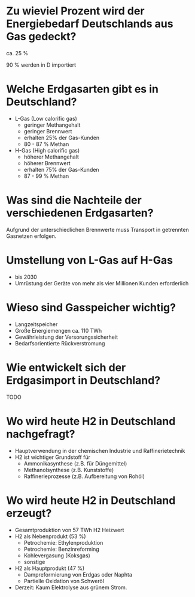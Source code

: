 # Zu wieviel Prozent wird der Energiebedarf Deutschlands aus Gas gedeckt?
ca. 25 %

90 % werden in D importiert

# Welche Erdgasarten gibt es in Deutschland?
- L-Gas (Low calorific gas)
  - geringer Methangehalt
  - geringer Brennwert
  - erhalten 25% der Gas-Kunden 
  - 80 - 87 % Methan
- H-Gas (High calorific gas)
  - höherer Methangehalt
  - höherer Brennwert
  - erhalten 75% der Gas-Kunden
  - 87 - 99 % Methan  
  
# Was sind die Nachteile der verschiedenen Erdgasarten?
Aufgrund der unterschiedlichen Brennwerte muss Transport in getrennten Gasnetzen erfolgen.

# Umstellung von L-Gas auf H-Gas
- bis 2030
- Umrüstung der Geräte von mehr als vier Millionen Kunden erforderlich

# Wieso sind Gasspeicher wichtig?
- Langzeitspeicher
- Große Energiemengen ca. 110 TWh
- Gewährleistung der Versorungssicherheit
- Bedarfsorientierte Rückverstromung

# Wie entwickelt sich der Erdgasimport in Deutschland?
TODO 

# Wo wird heute H2 in Deutschland nachgefragt?
- Hauptverwendung in der chemischen Industrie und Raffinerietechnik
- H2 ist wichtiger Grundstoff für
  - Ammonikasynthese (z.B. für Düngemittel)
  - Methanolsynthese (z.B. Kunststoffe)
  - Raffinerieprozesse (z.B. Aufbereitung von Rohöl)
  
# Wo wird heute H2 in Deutschland erzeugt?
- Gesamtproduktion von 57 TWh H2 Heizwert
- H2 als Nebenprodukt (53 %)
  - Petrochemie: Ethylenproduktion
  - Petrochemie: Benzinreforming
  - Kohlevergasung (Koksgas) 
  - sonstige
- H2 als Hauptprodukt (47 %)
  - Dampreformierung von Erdgas oder Naphta
  - Partielle Oxidation von Schweröl
- Derzeit: Kaum Elektrolyse aus grünem Strom.  
 